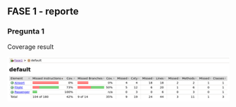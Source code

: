## FASE 1 - reporte


### Pregunta 1

Coverage result

![coverage result - fase 1](https://github.com/glozanoa/pc2-cc3s2-group11/blob/test/Fase1/report/coverage-fase1.png)
